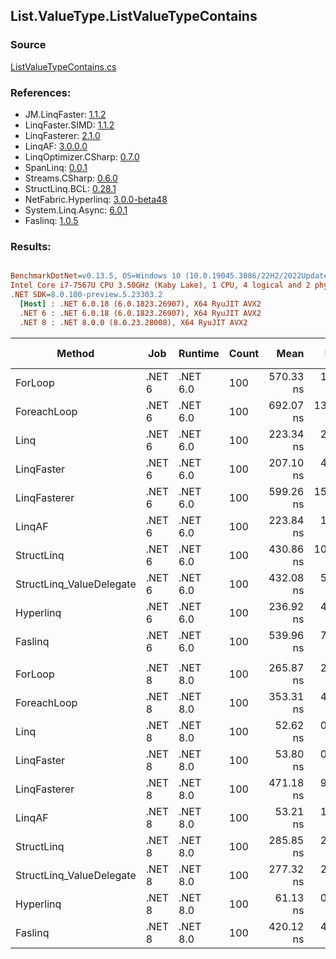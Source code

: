 ﻿## List.ValueType.ListValueTypeContains

### Source
[ListValueTypeContains.cs](../LinqBenchmarks/List/ValueType/ListValueTypeContains.cs)

### References:
- JM.LinqFaster: [1.1.2](https://www.nuget.org/packages/JM.LinqFaster/1.1.2)
- LinqFaster.SIMD: [1.1.2](https://www.nuget.org/packages/LinqFaster.SIMD/1.0.3)
- LinqFasterer: [2.1.0](https://www.nuget.org/packages/LinqFasterer/2.1.0)
- LinqAF: [3.0.0.0](https://www.nuget.org/packages/LinqAF/3.0.0.0)
- LinqOptimizer.CSharp: [0.7.0](https://www.nuget.org/packages/LinqOptimizer.CSharp/0.7.0)
- SpanLinq: [0.0.1](https://www.nuget.org/packages/SpanLinq/0.0.1)
- Streams.CSharp: [0.6.0](https://www.nuget.org/packages/Streams.CSharp/0.6.0)
- StructLinq.BCL: [0.28.1](https://www.nuget.org/packages/StructLinq/0.28.1)
- NetFabric.Hyperlinq: [3.0.0-beta48](https://www.nuget.org/packages/NetFabric.Hyperlinq/3.0.0-beta48)
- System.Linq.Async: [6.0.1](https://www.nuget.org/packages/System.Linq.Async/6.0.1)
- Faslinq: [1.0.5](https://www.nuget.org/packages/Faslinq/1.0.5)

### Results:
``` ini

BenchmarkDotNet=v0.13.5, OS=Windows 10 (10.0.19045.3086/22H2/2022Update)
Intel Core i7-7567U CPU 3.50GHz (Kaby Lake), 1 CPU, 4 logical and 2 physical cores
.NET SDK=8.0.100-preview.5.23303.2
  [Host] : .NET 6.0.18 (6.0.1823.26907), X64 RyuJIT AVX2
  .NET 6 : .NET 6.0.18 (6.0.1823.26907), X64 RyuJIT AVX2
  .NET 8 : .NET 8.0.0 (8.0.23.28008), X64 RyuJIT AVX2


```
|                   Method |    Job |  Runtime | Count |      Mean |     Error |    StdDev |    Median |        Ratio | RatioSD |   Gen0 | Allocated | Alloc Ratio |
|------------------------- |------- |--------- |------ |----------:|----------:|----------:|----------:|-------------:|--------:|-------:|----------:|------------:|
|                  ForLoop | .NET 6 | .NET 6.0 |   100 | 570.33 ns |  1.496 ns |  1.249 ns | 570.14 ns |     baseline |         |      - |         - |          NA |
|              ForeachLoop | .NET 6 | .NET 6.0 |   100 | 692.07 ns | 13.330 ns | 22.993 ns | 683.92 ns | 1.21x slower |   0.04x |      - |         - |          NA |
|                     Linq | .NET 6 | .NET 6.0 |   100 | 223.34 ns |  2.817 ns |  2.893 ns | 222.68 ns | 2.55x faster |   0.04x |      - |         - |          NA |
|               LinqFaster | .NET 6 | .NET 6.0 |   100 | 207.10 ns |  4.823 ns | 13.761 ns | 199.54 ns | 2.83x faster |   0.14x |      - |         - |          NA |
|             LinqFasterer | .NET 6 | .NET 6.0 |   100 | 599.26 ns | 15.738 ns | 44.901 ns | 577.85 ns | 1.11x slower |   0.08x | 3.0670 |    6424 B |          NA |
|                   LinqAF | .NET 6 | .NET 6.0 |   100 | 223.84 ns |  1.153 ns |  1.079 ns | 223.58 ns | 2.55x faster |   0.01x |      - |         - |          NA |
|               StructLinq | .NET 6 | .NET 6.0 |   100 | 430.86 ns | 10.053 ns | 28.843 ns | 414.03 ns | 1.29x faster |   0.09x | 0.0191 |      40 B |          NA |
| StructLinq_ValueDelegate | .NET 6 | .NET 6.0 |   100 | 432.08 ns |  5.461 ns |  5.363 ns | 431.52 ns | 1.32x faster |   0.01x |      - |         - |          NA |
|                Hyperlinq | .NET 6 | .NET 6.0 |   100 | 236.92 ns |  4.753 ns | 12.521 ns | 229.72 ns | 2.42x faster |   0.11x | 0.0153 |      32 B |          NA |
|                  Faslinq | .NET 6 | .NET 6.0 |   100 | 539.96 ns |  7.047 ns |  5.502 ns | 537.16 ns | 1.06x faster |   0.01x | 0.0305 |      64 B |          NA |
|                          |        |          |       |           |           |           |           |              |         |        |           |             |
|                  ForLoop | .NET 8 | .NET 8.0 |   100 | 265.87 ns |  2.110 ns |  1.762 ns | 265.45 ns |     baseline |         |      - |         - |          NA |
|              ForeachLoop | .NET 8 | .NET 8.0 |   100 | 353.31 ns |  4.681 ns |  4.807 ns | 352.04 ns | 1.33x slower |   0.02x |      - |         - |          NA |
|                     Linq | .NET 8 | .NET 8.0 |   100 |  52.62 ns |  0.778 ns |  0.865 ns |  52.27 ns | 5.04x faster |   0.08x |      - |         - |          NA |
|               LinqFaster | .NET 8 | .NET 8.0 |   100 |  53.80 ns |  0.283 ns |  0.251 ns |  53.75 ns | 4.94x faster |   0.04x |      - |         - |          NA |
|             LinqFasterer | .NET 8 | .NET 8.0 |   100 | 471.18 ns |  9.020 ns |  7.043 ns | 469.20 ns | 1.77x slower |   0.03x | 3.0670 |    6424 B |          NA |
|                   LinqAF | .NET 8 | .NET 8.0 |   100 |  53.21 ns |  1.046 ns |  1.887 ns |  52.32 ns | 5.01x faster |   0.16x |      - |         - |          NA |
|               StructLinq | .NET 8 | .NET 8.0 |   100 | 285.85 ns |  2.730 ns |  2.280 ns | 285.23 ns | 1.08x slower |   0.01x | 0.0191 |      40 B |          NA |
| StructLinq_ValueDelegate | .NET 8 | .NET 8.0 |   100 | 277.32 ns |  2.921 ns |  2.281 ns | 276.44 ns | 1.04x slower |   0.01x |      - |         - |          NA |
|                Hyperlinq | .NET 8 | .NET 8.0 |   100 |  61.13 ns |  0.886 ns |  1.088 ns |  60.73 ns | 4.36x faster |   0.10x | 0.0153 |      32 B |          NA |
|                  Faslinq | .NET 8 | .NET 8.0 |   100 | 420.12 ns |  4.557 ns |  4.476 ns | 419.20 ns | 1.58x slower |   0.02x | 0.0305 |      64 B |          NA |
